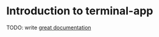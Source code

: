# Introduction to terminal-app

TODO: write [great documentation](http://jacobian.org/writing/what-to-write/)
